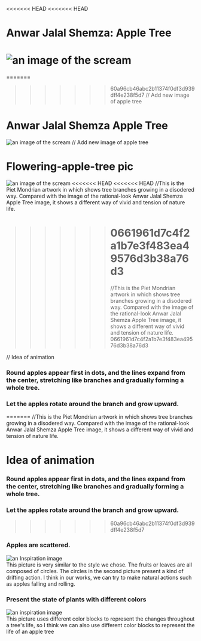 <<<<<<< HEAD
<<<<<<< HEAD

# Anwar Jalal Shemza: Apple Tree

# ![an image of the scream](readmeImages/Anwar%20Jalal%20Shemza%20Apple%20Tree.jpeg)

=======

> > > > > > > 60a96cb46abc2b11374f0df3d939dff4e238f5d7
> > > > > > > // Add new image of apple tree

# Anwar Jalal Shemza Apple Tree

![an image of the scream](readmeImages/Anwar%20Jalal%20Shemza%20Apple%20Tree.jpeg)
// Add new image of apple tree

# Flowering-apple-tree pic

![an image of the scream](readmeImages/flowering-apple-tree.jpg)
<<<<<<< HEAD
<<<<<<< HEAD
//This is the Piet Mondrian artwork in which shows tree branches growing in a disodered way. Compared with the image of the rational-look Anwar Jalal Shemza Apple Tree image, it shows a different way of vivid and tension of nature life.

> > > > > > > # 0661961d7c4f2a1b7e3f483ea49576d3b38a76d3
> > > > > > >
> > > > > > > //This is the Piet Mondrian artwork in which shows tree branches growing in a disodered way. Compared with the image of the rational-look Anwar Jalal Shemza Apple Tree image, it shows a different way of vivid and tension of nature life.
> > > > > > > 0661961d7c4f2a1b7e3f483ea49576d3b38a76d3

// Idea of animation

### Round apples appear first in dots, and the lines expand from the center, stretching like branches and gradually forming a whole tree.

### Let the apples rotate around the branch and grow upward.

=======
//This is the Piet Mondrian artwork in which shows tree branches growing in a disodered way. Compared with the image of the rational-look Anwar Jalal Shemza Apple Tree image, it shows a different way of vivid and tension of nature life.

# Idea of animation

### Round apples appear first in dots, and the lines expand from the center, stretching like branches and gradually forming a whole tree.

### Let the apples rotate around the branch and grow upward.

> > > > > > > 60a96cb46abc2b11374f0df3d939dff4e238f5d7

### Apples are scattered.

![an Inspiration image](readmeImages/IMAGE02.jpg)<br />
This picture is very similar to the style we chose. The fruits or leaves are all composed of circles. The circles in the second picture present a kind of drifting action. I think in our works, we can try to make natural actions such as apples falling and rolling.

### Present the state of plants with different colors

![an inspiration image](readmeImages/TreeOfLife.jpg)<br />
This picture uses different color blocks to represent the changes throughout a tree's life, so I think we can also use different color blocks to represent the life of an apple tree

